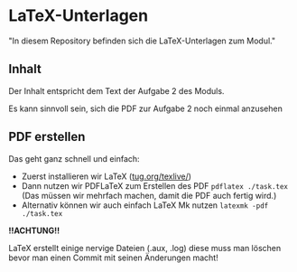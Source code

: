 # LaTeX-Unterlagen

"In diesem Repository befinden sich die LaTeX-Unterlagen zum Modul."

## Inhalt

Der Inhalt entspricht dem Text der Aufgabe 2 des Moduls.

Es kann sinnvoll sein, sich die PDF zur Aufgabe 2 noch einmal anzusehen

## PDF erstellen

Das geht ganz schnell und einfach:

- Zuerst installieren wir LaTeX ([tug.org/texlive/](tug.org/texlive/))
- Dann nutzen wir PDFLaTeX zum Erstellen des PDF
  `pdflatex ./task.tex` (Das müssen wir mehrfach machen, damit die PDF auch fertig wird.)
- Alternativ können wir auch einfach LaTeX Mk nutzen 
  `latexmk -pdf ./task.tex`

**!!ACHTUNG!!**

LaTeX erstellt einige nervige Dateien (.aux, .log) diese muss man löschen bevor man einen Commit mit seinen Änderungen macht!
